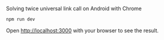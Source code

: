 Solving twice universal link call on Android with Chrome 


```bash
npm run dev
```

Open [http://localhost:3000](http://localhost:3000) with your browser to see the result.
